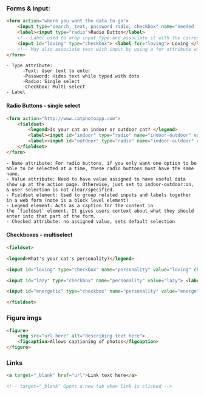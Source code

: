 ### Forms & Input:
```html
<form action="where you want the data to go">
	<input type="search, text, password radio, checkbox" name="needed for processing data when it's sent to the form action location" placeholder="text that shows in the input field" required>
	<label><input type="radio">Radio Button</label> 
	<!-- Label used to wrap input type and associate it with the corresponding text -->
	<input id="loving" type="checkbox"> <label for="loving"> Loving </label>
	<!-- May also associate text with input by using a for attribute with the same value as the input's id -->
</form>
```
	- Type attribute:
		  -Text: User text to enter
		  -Password: Hides text while typed with dots
		  -Radio: Single select
		  -Checkbox: Multi-select
	- Label

#### Radio Buttons - single select
```html
<form action="http://www.catphotoapp.com">
	<fieldset>
		<legend>Is your cat an indoor or outdoor cat? </legend>
		<label><input id="indoor" type="radio" name="indoor-outdoor" value="indoor" checked> Indoor</label>
		<label><input id="outdoor" type="radio" name="indoor-outdoor" value="outdoor"> Outdoor</label>
	</fieldset>
</form>
```
	- Name attribute: For radio buttons, if you only want one option to be able to be selected at a time, these radio buttons must have the same name.
	- Value attribute: Need to have value assigned to have useful data show up at the action page. Otherwise, just set to indoor-outdoor:on, & user selection is not clear/specified.
	- Fieldset element: Used to group related inputs and labels together in a web form (note is a block level element)
	- Legend element: Acts as a caption for the content in the `fieldset` element. It gives users context about what they should enter into that part of the form.
	- Checked attribute: no assigned value, sets default selection

#### Checkboxes - multiselect
```html
<fieldset>

<legend>What's your cat's personality?</legend>

<input id="loving" type="checkbox" name="personality" value="loving" checked> <label for="loving">Loving</label>

<input id="lazy" type="checkbox" name="personality" value="lazy"> <label for="lazy">Lazy</label>

<input id="energetic" type="checkbox" name="personality" value="energetic"> <label for="energetic"> Energetic</label>

</fieldset>
```
### Figure imgs
```html
<figure>
	<img src="url here" alt="describing text here">
	<figcaption>Allows captioning of photos</figcaption>
</figure>
```

### Links
```html
<a target="_blank" href="url">Link text here</a>

<!-- target="_blank" Opens a new tab when link is clicked -->
```
